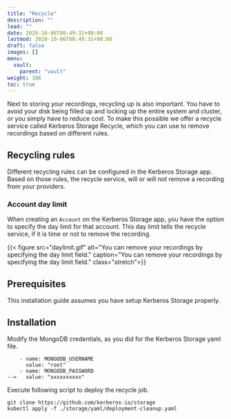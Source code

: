 ```yaml
---
title: "Recycle"
description: ""
lead: ""
date: 2020-10-06T08:49:31+00:00
lastmod: 2020-10-06T08:49:31+00:00
draft: false
images: []
menu:
  vault:
    parent: "vault"
weight: 306
toc: true
---
```


Next to storing your recordings, recycling up is also important. You have to avoid your disk being filled up and locking up the entire system and cluster, or you simply have to reduce cost. To make this possible we offer a recycle service called Kerberos Storage Recycle, which you can use to remove recordings based on different rules.

## Recycling rules

Different recycling rules can be configured in the Kerberos Storage app. Based on those rules, the recycle service, will or will not remove a recording from your providers.

### Account day limit

When creating an `Account` on the Kerberos Storage app, you have the option to specify the day limit for that account. This day limit tells the recycle service, if it is time or not to remove the recording.

{{< figure src="daylimit.gif" alt="You can remove your recordings by specifying the day limit field." caption="You can remove your recordings by specifying the day limit field." class="stretch">}}

## Prerequisites

This installation guide assumes you have setup Kerberos Storage properly.

## Installation

Modify the MongoDB credentials, as you did for the Kerberos Storage yaml file.

        - name: MONGODB_USERNAME
          value: "root"
        - name: MONGODB_PASSWORD
    -->   value: "xxxxxxxxxx"

Execute following script to deploy the recycle job.

    git clone https://github.com/kerberos-io/storage
    kubectl apply -f ./storage/yaml/deployment-cleanup.yaml